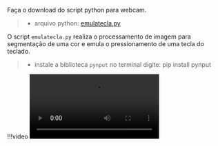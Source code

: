 


Faça o download do script python para webcam.


> - arquivo python: [emulatecla.py](emulatecla.py)


O script ``emulatecla.py`` realiza o processamento de imagem para segmentação de uma cor e emula o pressionamento de uma tecla do teclado. 

> - instale a biblioteca ``pynput`` no terminal digite: pip install pynput

!!!video
    ![](segmenta_melancia.mp4)